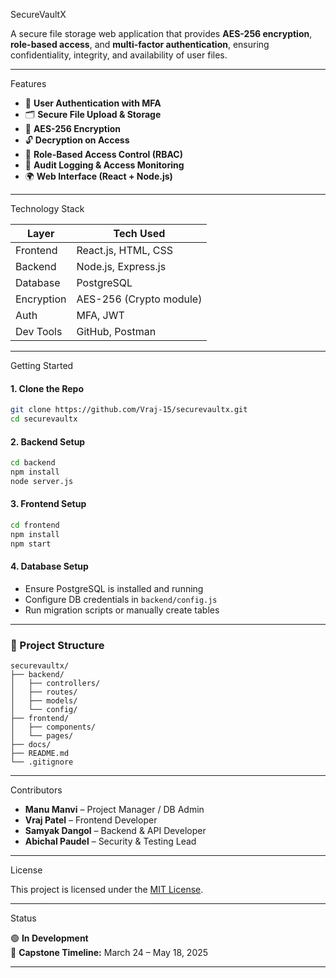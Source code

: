 SecureVaultX

A secure file storage web application that provides **AES-256 encryption**, **role-based access**, and **multi-factor authentication**, ensuring confidentiality, integrity, and availability of user files.

---

 Features

- 🔑 **User Authentication with MFA**
- 🗂️ **Secure File Upload & Storage**
- 🧾 **AES-256 Encryption**
- 🔓 **Decryption on Access**
- 👥 **Role-Based Access Control (RBAC)**
- 🔐 **Audit Logging & Access Monitoring**
- 🌍 **Web Interface (React + Node.js)**

---

Technology Stack

| Layer        | Tech Used              |
|--------------|------------------------|
| Frontend     | React.js, HTML, CSS    |
| Backend      | Node.js, Express.js    |
| Database     | PostgreSQL             |
| Encryption   | AES-256 (Crypto module)|
| Auth         | MFA, JWT               |
| Dev Tools    | GitHub, Postman        |

---

Getting Started

#### 1. Clone the Repo

```bash
git clone https://github.com/Vraj-15/securevaultx.git
cd securevaultx
```

#### 2. Backend Setup

```bash
cd backend
npm install
node server.js
```

#### 3. Frontend Setup

```bash
cd frontend
npm install
npm start
```

#### 4. Database Setup

- Ensure PostgreSQL is installed and running
- Configure DB credentials in `backend/config.js`
- Run migration scripts or manually create tables

---

### 📁 Project Structure

```
securevaultx/
├── backend/
│   ├── controllers/
│   ├── routes/
│   ├── models/
│   └── config/
├── frontend/
│   ├── components/
│   └── pages/
├── docs/
├── README.md
└── .gitignore
```

---

 Contributors

- **Manu Manvi** – Project Manager / DB Admin  
- **Vraj Patel** – Frontend Developer  
- **Samyak Dangol** – Backend & API Developer  
- **Abichal Paudel** – Security & Testing Lead

---

License

This project is licensed under the [MIT License](https://choosealicense.com/licenses/mit/).

---

Status

🟢 **In Development**  
📅 **Capstone Timeline:** March 24 – May 18, 2025

---
